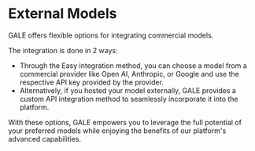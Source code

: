 # **External Models**

GALE offers flexible options for integrating commercial models.

The integration is done in 2 ways:

* Through the Easy integration method, you can choose a model from a commercial provider like Open AI, Anthropic, or Google and use the respective API key provided by the provider.
* Alternatively, if you hosted your model externally, GALE provides a custom API integration method to seamlessly incorporate it into the platform.

With these options, GALE empowers you to leverage the full potential of your preferred models while enjoying the benefits of our platform's advanced capabilities.